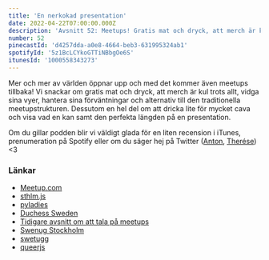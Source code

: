 ```yaml
---
title: 'En nerkokad presentation'
date: 2022-04-22T07:00:00.000Z
description: 'Avsnitt 52: Meetups! Gratis mat och dryck, att merch är kul trots allt, hantera sina förväntningar, att dricka lite för mycket cava och visa vad en kan samt mycket annat!'
number: 52
pinecastId: 'd4257dda-a0e8-4664-beb3-631995324ab1'
spotifyId: '5z1BcLCYkoGTTiNBbgOe6S'
itunesId: '1000558343273'
---
```


Mer och mer av världen öppnar upp och med det kommer även meetups tillbaka! Vi snackar om gratis mat och dryck, att merch är kul trots allt, vidga sina vyer, hantera sina förväntningar och alternativ till den traditionella meetupstrukturen. Dessutom en hel del om att dricka lite för mycket cava och visa vad en kan samt den perfekta längden på en presentation.

Om du gillar podden blir vi väldigt glada för en liten recension i iTunes, prenumeration på Spotify eller om du säger hej på Twitter ([Anton](https://twitter.com/Awnton), [Therése](https://twitter.com/tkomstadius)) &lt;3

### Länkar

- [Meetup.com](https://www.meetup.com/)
- [sthlm.js](https://sthlmjs.com)
- [pyladies](https://pyladies.com)
- [Duchess Sweden](https://www.meetup.com/Duchess-Sweden/)
- [Tidigare avsnitt om att tala på meetups](https://asdf.pizza/39-en-crash-course-i-pinsam-tystnad/)
- [Swenug Stockholm](https://www.meetup.com/Swenug-Stockholm/)
- [swetugg](https://swetugg.se/sthlm-2020)
- [queerjs](https://queerjs.com)
